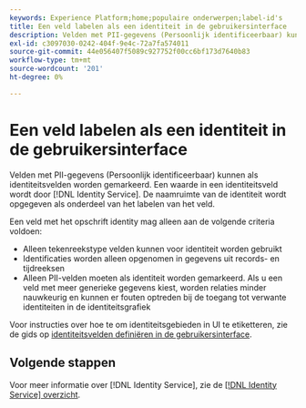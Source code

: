 ```yaml
---
keywords: Experience Platform;home;populaire onderwerpen;label-id's
title: Een veld labelen als een identiteit in de gebruikersinterface
description: Velden met PII-gegevens (Persoonlijk identificeerbaar) kunnen als identiteitsvelden worden gemarkeerd. Een waarde die in een identiteitsveld wordt opgegeven, wordt geïnterpreteerd als een identiteit van de identiteitsdienst. De naamruimte van de identiteit wordt opgegeven als onderdeel van het labelen van het veld.
exl-id: c3097030-0242-404f-9e4c-72a7fa574011
source-git-commit: 44e056407f5089c927752f00cc6bf173d7640b83
workflow-type: tm+mt
source-wordcount: '201'
ht-degree: 0%

---
```


# Een veld labelen als een identiteit in de gebruikersinterface

Velden met PII-gegevens (Persoonlijk identificeerbaar) kunnen als identiteitsvelden worden gemarkeerd. Een waarde in een identiteitsveld wordt door [!DNL Identity Service]. De naamruimte van de identiteit wordt opgegeven als onderdeel van het labelen van het veld.

Een veld met het opschrift identity mag alleen aan de volgende criteria voldoen:

* Alleen tekenreekstype velden kunnen voor identiteit worden gebruikt
* Identificaties worden alleen opgenomen in gegevens uit records- en tijdreeksen
* Alleen PII-velden moeten als identiteit worden gemarkeerd. Als u een veld met meer generieke gegevens kiest, worden relaties minder nauwkeurig en kunnen er fouten optreden bij de toegang tot verwante identiteiten in de identiteitsgrafiek

Voor instructies over hoe te om identiteitsgebieden in UI te etiketteren, zie de gids op [identiteitsvelden definiëren in de gebruikersinterface](../../xdm/ui/fields/identity.md).

## Volgende stappen

Voor meer informatie over [!DNL Identity Service], zie de [[!DNL Identity Service] overzicht](../home.md).
